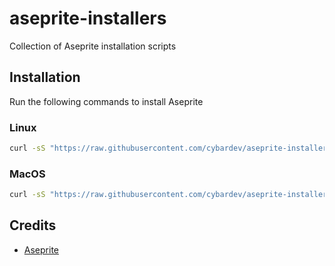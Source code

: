 # aseprite-installers

Collection of Aseprite installation scripts

## Installation

Run the following commands to install Aseprite

### Linux

```sh
curl -sS "https://raw.githubusercontent.com/cybardev/aseprite-installers/main/src/linux.sh" | sh
```

### MacOS

```sh
curl -sS "https://raw.githubusercontent.com/cybardev/aseprite-installers/main/src/macos.sh" | sh
```

## Credits

-   [Aseprite](https://github.com/aseprite/aseprite/)
